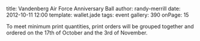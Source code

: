 title: Vandenberg Air Force Anniversary Ball
author: randy-merrill
date: 2012-10-11 12:00
template: wallet.jade
tags: event
gallery: 390
onPage: 15

To meet minimum print quantities, print orders will be grouped together and ordered on the 17th of October and the 3rd of November.

